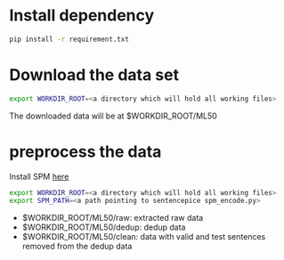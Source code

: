 # Install dependency

```bash
pip install -r requirement.txt
```

# Download the data set

```bash
export WORKDIR_ROOT=<a directory which will hold all working files>

```

The downloaded data will be at $WORKDIR_ROOT/ML50

# preprocess the data

Install SPM [here](https://github.com/google/sentencepiece)

```bash
export WORKDIR_ROOT=<a directory which will hold all working files>
export SPM_PATH=<a path pointing to sentencepice spm_encode.py>
```

* $WORKDIR_ROOT/ML50/raw: extracted raw data
* $WORKDIR_ROOT/ML50/dedup: dedup data
* $WORKDIR_ROOT/ML50/clean: data with valid and test sentences removed from the dedup data
 

